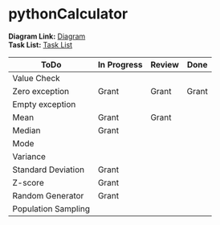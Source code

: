 # pythonCalculator

**Diagram Link:** [Diagram](/diagram.md)  
**Task List:** [Task List](/tasklist.md)

| ToDo                | In Progress | Review | Done |
|---------------------|-------------|--------|------|
| Value Check         |             |        |      |
| Zero exception      |    Grant    |Grant   |Grant |
| Empty exception     |             |        |      |
| Mean                |    Grant    |Grant   |      |
| Median              |    Grant    |        |      |
| Mode                |             |        |      |
| Variance            |             |        |      |
| Standard Deviation  |    Grant    |        |      |
| Z-score             |    Grant    |        |      |
| Random Generator    |    Grant    |        |      |
| Population Sampling |             |        |      |
